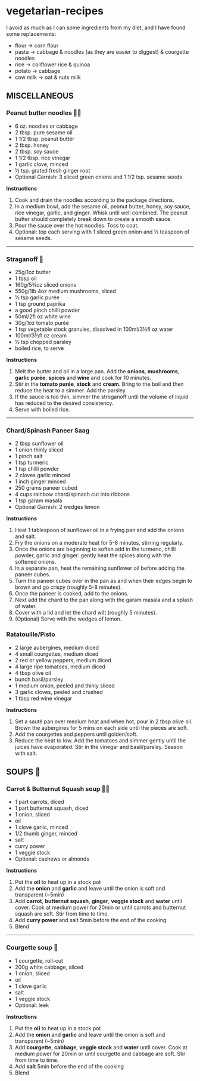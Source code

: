 # vegetarian-recipes

I avoid as much as I can some ingredients from my diet, and I have found some replacements:
- flour -> corn flour
- pasta -> cabbage & noodles (as they are easier to diggest) & courgette noodles
- rice -> coliflower rice & quinoa
- potato -> cabbage
- cow milk -> oat & nuts milk

## MISCELLANEOUS

### Peanut butter noodles 🌿🥜

- 6 oz. noodles or cabbage 
- 2 tbsp. pure sesame oil
- 1 1/2 tbsp. peanut butter
- 2 tbsp. honey
- 2 tbsp. soy sauce
- 1 1/2 tbsp. rice vinegar
- 1 garlic clove, minced
- ½ tsp. grated fresh ginger root
- Optional Garnish: 3 sliced green onions and 1 1/2 tsp. sesame seeds

**Instructions**
1. Cook and drain the noodles according to the package directions.
2. In a medium bowl, add the sesame oil, peanut butter, honey, soy sauce, rice vinegar, garlic, and ginger. Whisk until well combined. The peanut butter should completely break down to create a smooth sauce.
3. Pour the sauce over the hot noodles. Toss to coat.
4. Optional: top each serving with 1 sliced green onion and ½ teaspoon of sesame seeds.

***

### Straganoff 🍄

- 25g/1oz butter
- 1 tbsp oil
- 160g/5¾oz sliced onions
- 550g/1lb 4oz medium mushrooms, sliced
- ½ tsp garlic purée
- 1 tsp ground paprika
- a good pinch chilli powder
- 50ml/2fl oz white wine
- 30g/1oz tomato purée
- 1 tsp vegetable stock granules, dissolved in 100ml/3½fl oz water
- 100ml/3½fl oz cream
- ½ tsp chopped parsley
- boiled rice, to serve

**Instructions**
1. Melt the butter and oil in a large pan. Add the **onions**, **mushrooms**, **garlic purée**, **spices** and **wine** and cook for 10 minutes.
2. Stir in the **tomato purée**, **stock** and **cream**. Bring to the boil and then reduce the heat to a simmer. Add the parsley.
3. If the sauce is too thin, simmer the stroganoff until the volume of liquid has reduced to the desired consistency.
4. Serve with boiled rice.

***

### Chard/Spinash Paneer Saag

- 2 tbsp sunflower oil
- 1 onion thinly sliced
- 1 pinch salt
- 1 tsp turmeric
- 1 tsp chilli powder
- 2 cloves garlic minced
- 1 inch ginger minced
- 250 grams paneer cubed
- 4 cups rainbow chard/spinach cut into ribbons
- 1 tsp garam masala
- Optional Garnish: 2 wedges lemon

**Instructions**
1. Heat 1 tablespoon of sunflower oil in a frying pan and add the onions and salt.
2. Fry the onions on a moderate heat for 5-8 minutes, stirring regularly.
3. Once the onions are beginning to soften add in the turmeric, chilli powder, garlic and ginger: gently heat the spices along with the softened onions.
4. In a separate pan, heat the remaining sunflower oil before adding the paneer cubes.
5. Turn the paneer cubes over in the pan as and when their edges begin to brown and go crispy (roughly 5-8 minutes).
6. Once the paneer is cooked, add to the onions.
7. Next add the chard to the pan along with the garam masala and a splash of water.
8. Cover with a lid and let the chard wilt (roughly 5 minutes).
9. (Optional) Serve with the wedges of lemon.

### Ratatouille/Pisto
- 2 large aubergines, medium diced
- 4 small courgettes, medium diced
- 2 red or yellow peppers, medium diced
- 4 large ripe tomatoes, medium diced
- 4 tbsp olive oil
- bunch basil/parsley
- 1 medium onion, peeled and thinly sliced
- 3 garlic cloves, peeled and crushed
- 1 tbsp red wine vinegar

**Instructions**
1. Set a sauté pan over medium heat and when hot, pour in 2 tbsp olive oil. Brown the aubergines for 5 mins on each side until the pieces are soft.
2. Add the courgettes and peppers until golden/soft.
3. Reduce the heat to low. Add the tomatoes and simmer gently until the juices have evaporated. Stir in the vinegar and basil/parsley. Season with salt.

<!-- TODO Philipino thing -->
<!-- TODO Vichyssoise -->
<!-- TODO Quinoa & veggies -->
<!-- TODO Leaf tacos -->
<!-- French omelette -->

## SOUPS 🥣

### Carrot & Butternut Squash soup 🌿🥕
- 1 part carrots, diced
- 1 part butternut squash, diced
- 1 onion, sliced
- oil
- 1 clove garlic, minced
- 1/2 thumb ginger, minced
- salt
- curry power
- 1 veggie stock
- Optional: cashews or almonds

**Instructions**
1. Put the **oil** to heat up in a stock pot
2. Add the **onion** and **garlic** and leave until the onion is soft and transparent (~5min)
3. Add **carrot**, **butternut squash**, **ginger**, **veggie stock** and **water** until cover. Cook at medium power for 20min or until carrots and butternut squash are soft. Stir from time to time.
5. Add **curry power** and salt 5min before the end of the cooking
6. Blend

***

### Courgette soup 🌿
- 1 courgette, roll-cut
- 200g  white cabbage, sliced
- 1 onion, sliced
- oil
- 1 clove garlic
- salt
- 1 veggie stock
- Optional: leek

**Instructions**
1. Put the **oil** to heat up in a stock pot
2. Add the **onion** and **garlic** and leave until the onion is soft and transparent (~5min)
3. Add **courgette**, **cabbage**, **veggie stock** and **water** until cover. Cook at medium power for 20min or until courgette and cabbage are soft. Stir from time to time.
5. Add **salt** 5min before the end of the cooking
6. Blend
